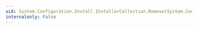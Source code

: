 ```yaml
---
uid: System.Configuration.Install.InstallerCollection.Remove(System.Configuration.Install.Installer)
internalonly: False
---
```


